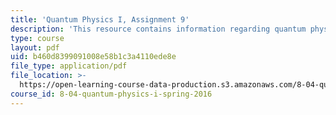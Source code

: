 ```yaml
---
title: 'Quantum Physics I, Assignment 9'
description: 'This resource contains information regarding quantum physics: Assignment 9.'
type: course
layout: pdf
uid: b460d8399091008e58b1c3a4110ede8e
file_type: application/pdf
file_location: >-
  https://open-learning-course-data-production.s3.amazonaws.com/8-04-quantum-physics-i-spring-2016/b460d8399091008e58b1c3a4110ede8e_MIT8_04S16_ps9_2016.pdf
course_id: 8-04-quantum-physics-i-spring-2016
---
```

